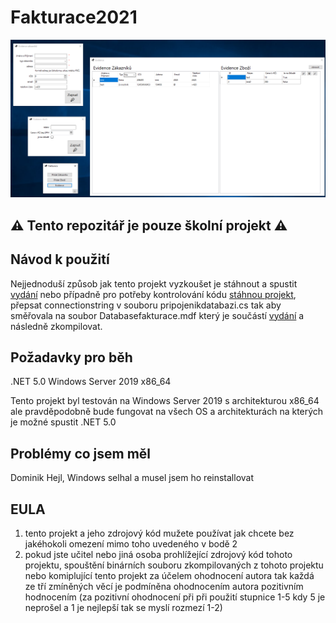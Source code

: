 # Fakturace2021


![Screenshot](https://github.com/panmourovaty/Fakturace2021/blob/main/printsceen.PNG)

## ⚠️ Tento repozitář je pouze školní projekt ⚠️

## Návod k použití
Nejjednoduší způsob jak tento projekt vyzkoušet je stáhnout a spustit [vydání](https://github.com/panmourovaty/Fakturace2021/releases/) nebo případně pro potřeby kontrolování kódu [stáhnou projekt](https://github.com/panmourovaty/Fakturace2021/archive/main.zip), přepsat connectionstring v souboru pripojenikdatabazi.cs tak aby směřovala na soubor Databasefakturace.mdf který je součástí [vydání](https://github.com/panmourovaty/Fakturace2021/releases/) a následně zkompilovat.

## Požadavky pro běh
.NET 5.0
Windows Server 2019
x86_64

Tento projekt byl testován na Windows Server 2019 s architekturou x86_64 ale pravděpodobně bude fungovat na všech OS a architekturách na kterých je možné spustit .NET 5.0

## Problémy co jsem měl

Dominik Hejl, Windows selhal a musel jsem ho reinstallovat

## EULA
1. tento projekt a jeho zdrojový kód mužete používat jak chcete bez jakéhokoli omezení mimo toho uvedeného v bodě 2
2. pokud jste učitel nebo jiná osoba prohlížející zdrojový kód tohoto projektu, spouštění binárních souboru zkompilovaných z tohoto projektu nebo komiplující tento projekt za účelem ohodnocení autora tak každá ze tří zmíněných věcí je podmíněna ohodnocením autora pozitivním hodnocením (za pozitivní ohodnocení při při použití stupnice 1-5 kdy 5 je neprošel a 1 je nejlepší tak se myslí rozmezí 1-2)
